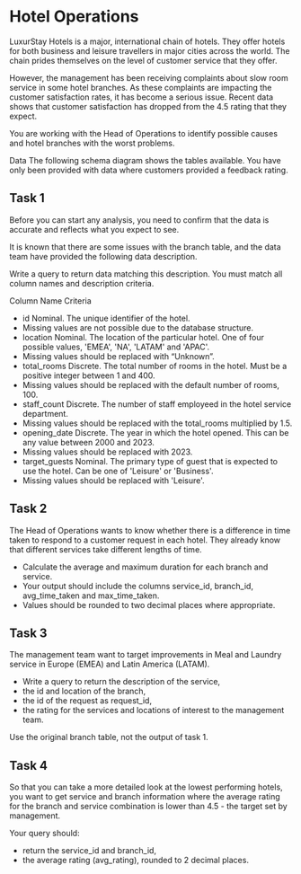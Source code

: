 # **Hotel Operations**
LuxurStay Hotels is a major, international chain of hotels. They offer hotels for both business and leisure travellers in major cities across the world. The chain prides themselves on the level of customer service that they offer.

However, the management has been receiving complaints about slow room service in some hotel branches. As these complaints are impacting the customer satisfaction rates, it has become a serious issue. Recent data shows that customer satisfaction has dropped from the 4.5 rating that they expect.

You are working with the Head of Operations to identify possible causes and hotel branches with the worst problems.

Data
The following schema diagram shows the tables available. You have only been provided with data where customers provided a feedback rating.

## Task 1
Before you can start any analysis, you need to confirm that the data is accurate and reflects what you expect to see.

It is known that there are some issues with the branch table, and the data team have provided the following data description.

Write a query to return data matching this description. You must match all column names and description criteria.

Column Name	Criteria
- id	Nominal. The unique identifier of the hotel.
- Missing values are not possible due to the database structure.
- location	Nominal. The location of the particular hotel. One of four possible values, 'EMEA', 'NA', 'LATAM' and 'APAC'.
- Missing values should be replaced with “Unknown”.
- total_rooms	Discrete. The total number of rooms in the hotel. Must be a positive integer between 1 and 400.
- Missing values should be replaced with the default number of rooms, 100.
- staff_count	Discrete. The number of staff employeed in the hotel service department.
- Missing values should be replaced with the total_rooms multiplied by 1.5.
- opening_date	Discrete. The year in which the hotel opened. This can be any value between 2000 and 2023.
- Missing values should be replaced with 2023.
- target_guests	Nominal. The primary type of guest that is expected to use the hotel. Can be one of 'Leisure' or 'Business'.
- Missing values should be replaced with 'Leisure'.


## Task 2
The Head of Operations wants to know whether there is a difference in time taken to respond to a customer request in each hotel. They already know that different services take different lengths of time.

- Calculate the average and maximum duration for each branch and service.
- Your output should include the columns service_id, branch_id, avg_time_taken and max_time_taken.
- Values should be rounded to two decimal places where appropriate.

## Task 3
The management team want to target improvements in Meal and Laundry service in Europe (EMEA) and Latin America (LATAM).

- Write a query to return the description of the service,
- the id and location of the branch,
- the id of the request as request_id,
- the rating for the services and locations of interest to the management team.

Use the original branch table, not the output of task 1.

## Task 4
So that you can take a more detailed look at the lowest performing hotels, you want to get service and branch information where the average rating for the branch and service combination is lower than 4.5 - the target set by management.

Your query should: 
- return the service_id and branch_id,
- the average rating (avg_rating), rounded to 2 decimal places.
